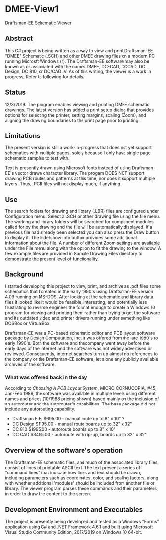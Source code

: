 # DMEE-View1
Draftsman-EE Schematic Viewer

## Abstract
This C# project is being written as a way to view and print Draftsman-EE "DMEE" Schematic (.SCH) and other DMEE drawing files on
a modern PC running Microsft Windows (r). The Draftsman-EE software may also be known as or associated with the names DMEE, DC-CAD, DCCAD, DC Design, DC 810, or DC/CAD IV. As of this writing, the viewer is a work in progress, Refer to following for details.

## Status
12/3/2019: The program enables viewing and printing DMEE schematic drawings. The latest version has added a print setup dialog that provides options for selecting the printer, setting margins, scaling (Zoom), and aligning the drawing boundaries to the print page prior to printing.

## Limitations
The present version is still a work-in-progress that does not yet support schematics with multiple pages, solely because I only have single page schematic samples to test with.

Text is presently drawn using Microsoft fonts instead of using Draftsman-EE's vector drawn character library. The progam DOES NOT support drawing PCB routes and patterns at this time, nor does it support multiple layers. Thus, .PCB files will not display much, if anything.

## Use
The search folders for drawing and library (.LBR) files are configured under Configuration menu. Select a .SCH or other drawing file using the file menu. The working and library folders will be searched for component modules called for by the drawing and the file will be automatically displayed. If a previous file had already been selected you can also press the Draw button to display it. The hide/show info button provides some additional information about the file. A number of different Zoom settings are available under the File menu along with the option to fit the drawing to the window.  A few example files are provided in Sample Drawing Files directory to demonstrate the present level of functionality.

##  Background
I started developing this project to view, print, and archive as .pdf files some schematics that I created in the early 1990's using
Draftsman-EE version 4.09 running on MS-DOS. After looking at the schematic and library data files it looked like it would be feasible, interesting, and potentially less frustrating to reverse engineer the format enough to create a Windows 10 program for viewing and printing them rather than trying to get the software and its outdated video and printer drivers running under something like DOSBox or VirtualBox.

Draftsman-EE was a PC-based schematic editor and PCB layout software package by
Design Computation, Inc. It was offered from the late 1980's to early 1990's.
Both the software and thecompany went away before the early days of the internet and the software was not widely advertised or reviewed. Consequently, internet searches turn up
almost no references to the company or the Draftsman-EE software, let alone any publicly available
archives of the software. 

### What was offered back in the day
According to _Choosing A PCB Layout System_, MICRO CORNUCOPIA, #45, Jan-Feb 1989, the software was available in multiple levels using different names and prices (10/1988 pricing shown) based mainly on the inclusion of an autorouter and the autorouter's capabilities. The base package did not include any autorouting capability.
- Draftsman E.E. $695.00  - manual route up to 8" x 10" ?
- DC Design $1195.00 - manual route boards up to 32" x 32"
- DC 810 $1995.00 - autoroute boards up to 8" x 10"
- DC CAD $3495.00 - autoroute with rip-up, boards up to 32" x 32"

##  Overview of the software's operation
The Draftsman-EE schematic files, and much of the associated library files, consist of
lines of printable ASCII text. The text present a series of "command lines" that indicate how lines and text should be drawn, including
parameters such as coordinates, color, and scaling factors, along with whether additional 'modules' should be included from another file
or library. The viewer program parses these commands and their parameters in order to draw the content to the screen. 

## Development Environment and Executables
The project is presently being developed and tested as a Windows "Forms" application using C#
and .NET Framework 4.6.1 and built using Microsoft Visual Studio Community Edition, 2017/2019 on Windows 10 64-bit.
